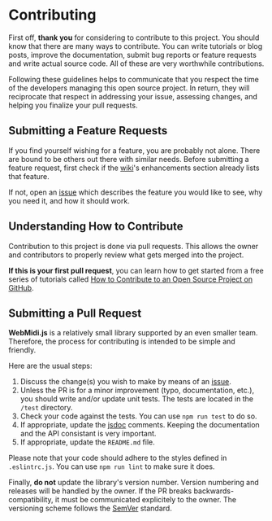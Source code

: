# Contributing

First off, **thank you** for considering to contribute to this project. You should know that there 
are many ways to contribute. You can write tutorials or blog posts, improve the documentation, 
submit bug reports or feature requests and write actual source code. All of these are very 
worthwhile contributions.

Following these guidelines helps to communicate that you respect the time of the developers managing 
this open source project. In return, they will reciprocate that respect in addressing your issue, 
assessing changes, and helping you finalize your pull requests.

## Submitting a Feature Requests

If you find yourself wishing for a feature, you are probably not alone. There are bound to be others 
out there with similar needs. Before submitting a feature request, first check if the 
[wiki](https://github.com/djipco/webmidi/wiki)'s enhancements section already lists that feature. 

If not, open an [issue](https://github.com/djipco/webmidi/issues) which describes the feature you 
would like to see, why you need it, and how it should work.

## Understanding How to Contribute

Contribution to this project is done via pull requests. This allows the owner and contributors to
properly review what gets merged into the project. 

**If this is your first pull request**, you can learn how to get started from a free series of 
tutorials called 
[How to Contribute to an Open Source Project on GitHub](https://egghead.io/series/how-to-contribute-to-an-open-source-project-on-github).

## Submitting a Pull Request

**WebMidi.js** is a relatively small library supported by an even smaller team. Therefore, the 
process for contributing is intended to be simple and friendly. 

Here are the usual steps:

1. Discuss the change(s) you wish to make by means of an 
[issue](https://github.com/djipco/webmidi/issues).
2. Unless the PR is for a minor improvement (typo, documentation, etc.), you should write and/or 
update unit tests. The tests are located in the `/test` directory.
3. Check your code against the tests. You can use `npm run test` to do so.
4. If appropriate, update the [jsdoc](http://usejsdoc.org/) comments. Keeping the documentation and
the API consistant is very important.
5. If appropriate, update the `README.md` file.

Please note that your code should adhere to the styles defined in `.eslintrc.js`. You can use 
`npm run lint` to make sure it does.

Finally, **do not** update the library's version number. Version numbering and releases will be 
handled by the owner. If the PR breaks backwards-compatibility, it must be communicated explicitely
to the owner. The versioning scheme follows the [SemVer](http://semver.org/) standard.
